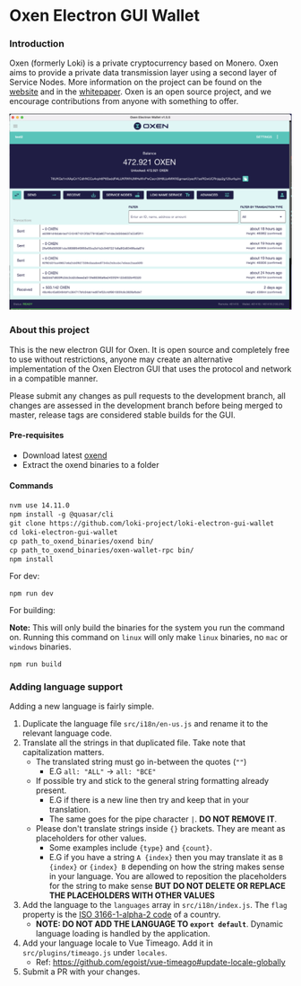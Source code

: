 # Oxen Electron GUI Wallet

### Introduction

Oxen (formerly Loki) is a private cryptocurrency based on Monero. Oxen aims to provide a private data transmission layer using a second layer of Service Nodes.
More information on the project can be found on the [website](https://oxen.io) and in the [whitepaper](https://loki.network/whitepaper). Oxen is an open source project, and we encourage contributions from anyone with something to offer.

![Oxen wallet image](src-electron/icons/mrcuug.png)

### About this project

This is the new electron GUI for Oxen. It is open source and completely free to use without restrictions, anyone may create an alternative implementation of the Oxen Electron GUI that uses the protocol and network in a compatible manner.

Please submit any changes as pull requests to the development branch, all changes are assessed in the development branch before being merged to master, release tags are considered stable builds for the GUI.

#### Pre-requisites

- Download latest [oxend](https://github.com/loki-project/loki-core/releases/latest)
- Extract the oxend binaries to a folder

#### Commands

```
nvm use 14.11.0
npm install -g @quasar/cli
git clone https://github.com/loki-project/loki-electron-gui-wallet
cd loki-electron-gui-wallet
cp path_to_oxend_binaries/oxend bin/
cp path_to_oxend_binaries/oxen-wallet-rpc bin/
npm install
```

For dev:

```
npm run dev
```

For building:

**Note:** This will only build the binaries for the system you run the command on. Running this command on `linux` will only make `linux` binaries, no `mac` or `windows` binaries.

```
npm run build
```

### Adding language support

Adding a new language is fairly simple.

1. Duplicate the language file `src/i18n/en-us.js` and rename it to the relevant language code.
2. Translate all the strings in that duplicated file. Take note that capitalization matters.
   - The translated string must go in-between the quotes (`""`)
     - E.G `all: "ALL"` -> `all: "ВСЕ"`
   - If possible try and stick to the general string formatting already present.
     - E.G if there is a new line then try and keep that in your translation.
     - The same goes for the pipe character `|`. **DO NOT REMOVE IT**.
   - Please don't translate strings inside `{}` brackets. They are meant as placeholders for other values.
     - Some examples include `{type}` and `{count}`.
     - E.G if you have a string `A {index}` then you may translate it as `B {index}` or `{index} B` depending on how the string makes sense in your language. You are allowed to reposition the placeholders for the string to make sense **BUT DO NOT DELETE OR REPLACE THE PLACEHOLDERS WITH OTHER VALUES**
3. Add the language to the `languages` array in `src/i18n/index.js`. The `flag` property is the [ISO 3166-1-alpha-2 code](https://www.iso.org/obp/ui/#search/code/) of a country.
   - **NOTE: DO NOT ADD THE LANGUAGE TO `export default`**. Dynamic language loading is handled by the application.
4. Add your language locale to Vue Timeago. Add it in `src/plugins/timeago.js` under `locales`.
   - Ref: https://github.com/egoist/vue-timeago#update-locale-globally
5. Submit a PR with your changes.
